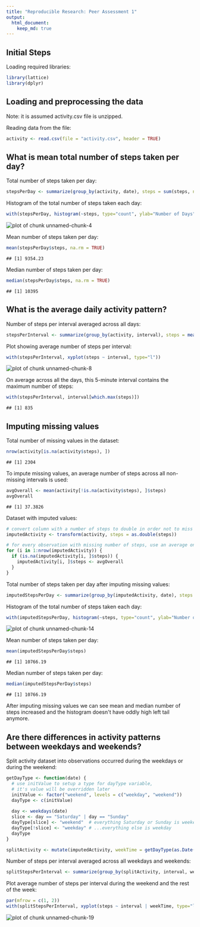```yaml
---
title: "Reproducible Research: Peer Assessment 1"
output: 
  html_document:
    keep_md: true
---
```


## Initial Steps

Loading required libraries:


```r
library(lattice)
library(dplyr)
```

## Loading and preprocessing the data

Note: it is assumed activity.csv file is unzipped.

Reading data from the file:


```r
activity <- read.csv(file = "activity.csv", header = TRUE)
```

## What is mean total number of steps taken per day?


Total number of steps taken per day:


```r
stepsPerDay <- summarize(group_by(activity, date), steps = sum(steps, na.rm = TRUE))
```


Histogram of the total number of steps taken each day:


```r
with(stepsPerDay, histogram(~steps, type="count", ylab="Number of Days"))
```

![plot of chunk unnamed-chunk-4](figure/unnamed-chunk-4-1.png) 


Mean number of steps taken per day:


```r
mean(stepsPerDay$steps, na.rm = TRUE)
```

```
## [1] 9354.23
```


Median number of steps taken per day:


```r
median(stepsPerDay$steps, na.rm = TRUE)
```

```
## [1] 10395
```

## What is the average daily activity pattern?


Number of steps per interval averaged across all days:


```r
stepsPerInterval <- summarize(group_by(activity, interval), steps = mean(steps, na.rm = TRUE))
```


Plot showing average number of steps per interval:


```r
with(stepsPerInterval, xyplot(steps ~ interval, type="l"))
```

![plot of chunk unnamed-chunk-8](figure/unnamed-chunk-8-1.png) 


On average across all the days, this 5-minute interval contains the maximum number of steps:


```r
with(stepsPerInterval, interval[which.max(steps)])
```

```
## [1] 835
```

## Imputing missing values


Total number of missing values in the dataset:


```r
nrow(activity[is.na(activity$steps), ])
```

```
## [1] 2304
```


To impute missing values, an average number of steps across all non-missing intervals is used:


```r
avgOverall <- mean(activity[!is.na(activity$steps), ]$steps)
avgOverall
```

```
## [1] 37.3826
```


Dataset with imputed values:


```r
# convert column with a number of steps to double in order not to miss fractions
imputedActivity <- transform(activity, steps = as.double(steps))

# for every observation with missing number of steps, use an average one
for (i in 1:nrow(imputedActivity)) {
  if (is.na(imputedActivity[i, ]$steps)) {
    imputedActivity[i, ]$steps <- avgOverall
  }
}
```


Total number of steps taken per day after imputing missing values:


```r
imputedStepsPerDay <- summarize(group_by(imputedActivity, date), steps = sum(steps))
```


Histogram of the total number of steps taken each day:


```r
with(imputedStepsPerDay, histogram(~steps, type="count", ylab="Number of Days"))
```

![plot of chunk unnamed-chunk-14](figure/unnamed-chunk-14-1.png) 


Mean number of steps taken per day:


```r
mean(imputedStepsPerDay$steps)
```

```
## [1] 10766.19
```


Median number of steps taken per day:


```r
median(imputedStepsPerDay$steps)
```

```
## [1] 10766.19
```

After imputing missing values we can see mean and median number of steps increased and the histogram doesn't have oddly high left tail anymore.

## Are there differences in activity patterns between weekdays and weekends?

Split activity dataset into observations occurred during the weekdays or during the weekend:


```r
getDayType <- function(date) {
  # use initValue to setup a type for dayType variable,
  # it's value will be overridden later
  initValue <- factor("weekend", levels = c("weekday", "weekend"))
  dayType <- c(initValue)
  
  day <- weekdays(date)
  slice <- day == "Saturday" | day == "Sunday"
  dayType[slice] <- "weekend"  # everything Saturday or Sunday is weekend...
  dayType[!slice] <- "weekday" # ...everything else is weekday
  dayType
}

splitActivity <- mutate(imputedActivity, weekTime = getDayType(as.Date(date)))
```


Number of steps per interval averaged across all weekdays and weekends:


```r
splitStepsPerInterval <- summarize(group_by(splitActivity, interval, weekTime), steps = mean(steps))
```

Plot average number of steps per interval during the weekend and the rest of the week:


```r
par(mfrow = c(1, 2))
with(splitStepsPerInterval, xyplot(steps ~ interval | weekTime, type="l"))
```

![plot of chunk unnamed-chunk-19](figure/unnamed-chunk-19-1.png) 
